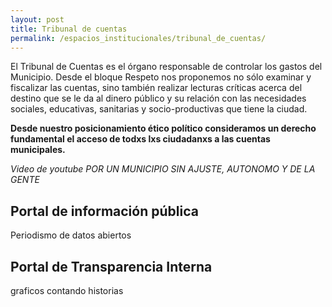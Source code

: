 ```yaml
---
layout: post
title: Tribunal de cuentas
permalink: /espacios_institucionales/tribunal_de_cuentas/
---
```


El Tribunal de Cuentas es el órgano responsable de controlar los gastos del Municipio. Desde el bloque Respeto nos proponemos no sólo examinar y fiscalizar las cuentas, sino también realizar lecturas críticas acerca del destino que se le da al dinero público y su relación con las necesidades sociales, educativas, sanitarias y socio-productivas que tiene la ciudad.

__Desde nuestro posicionamiento ético político consideramos un derecho fundamental el acceso de todxs lxs ciudadanxs a las cuentas municipales.__

_Video de youtube POR UN MUNICIPIO SIN AJUSTE, AUTONOMO Y DE LA GENTE_


## Portal de información pública

Periodismo de datos abiertos

## Portal de Transparencia Interna

graficos contando historias

